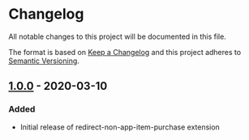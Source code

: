 # Changelog

All notable changes to this project will be documented in this file.

The format is based on [Keep a Changelog](http://keepachangelog.com/) and this project adheres to [Semantic Versioning](http://semver.org/).

## [1.0.0] - 2020-03-10
### Added
- Initial release of redirect-non-app-item-purchase extension

[1.0.0]: https://github.com/shopgate-professional-services/redirect-non-app-item-purchase/releases/v1.0.0
